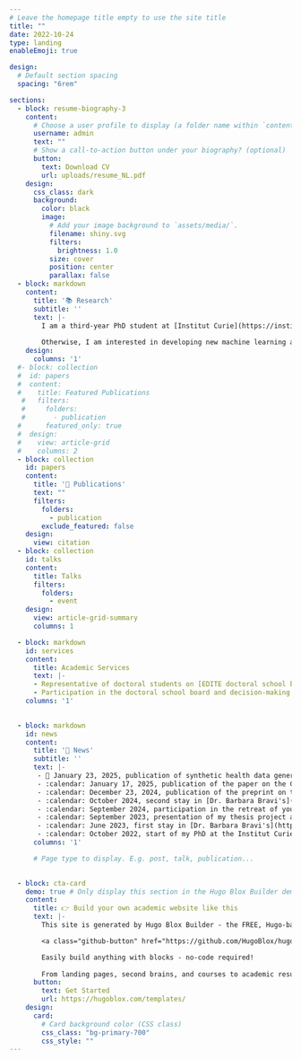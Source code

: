 ```yaml
---
# Leave the homepage title empty to use the site title
title: ""
date: 2022-10-24
type: landing
enableEmoji: true

design:
  # Default section spacing
  spacing: "6rem"

sections:
  - block: resume-biography-3
    content:
      # Choose a user profile to display (a folder name within `content/authors/`)
      username: admin
      text: ""
      # Show a call-to-action button under your biography? (optional)
      button:
        text: Download CV
        url: uploads/resume_NL.pdf
    design:
      css_class: dark
      background:
        color: black
        image:
          # Add your image background to `assets/media/`.
          filename: shiny.svg 
          filters:
            brightness: 1.0
          size: cover
          position: center
          parallax: false
  - block: markdown
    content:
      title: '📚 Research'
      subtitle: ''
      text: |-
        I am a third-year PhD student at [Institut Curie](https://institut-curie.org/institut-curie-research-center) in Paris. My thesis focuses on causal discovery. More specifically, I am trying to extend the [miic](https://journals.plos.org/ploscompbiol/article?id=10.1371/journal.pcbi.1005662) algorithm developed within [The Isambert Lab](http://kinefold.curie.fr/isambertlab/) in a search-and-score mode. The goal is to improve the performance of causal discovery algorithms with the aim of applying this method to biomedical data that are known to be complex and non-linear data.
        
        Otherwise, I am interested in developing new machine learning algorithms that are more based on human reasoning and that are interpretable.
    design:
      columns: '1'
  #- block: collection
  #  id: papers
  #  content:
  #    title: Featured Publications
   #   filters:
   #     folders:
   #       - publication
  #      featured_only: true
  #  design:
  #    view: article-grid
  #    columns: 2
  - block: collection
    id: papers
    content:
      title: '📝 Publications'
      text: ""
      filters:
        folders:
          - publication
        exclude_featured: false
    design:
      view: citation
  - block: collection
    id: talks
    content:
      title: Talks
      filters:
        folders:
          - event
    design:
      view: article-grid-summary
      columns: 1

  - block: markdown
    id: services
    content:
      title: Academic Services
      text: |-
      - Representative of doctoral students on [EDITE doctoral school board](https://www.edite-de-paris.fr/conseil-de-ledite/)
      - Participation in the doctoral school board and decision-making processes
    columns: '1'

  
  - block: markdown
    id: news
    content:
      title: '📰 News'
      subtitle: ''
      text: |-
       - 📅 January 23, 2025, publication of synthetic health data generation paper in collaboration with Institut Roche in [npj Digital Medicine](https://www.nature.com/articles/s41746-025-01431-6) :tada: !
       - :calendar: January 17, 2025, publication of the paper on the CausalXtract tool which extracts features from time series in order to reconstruct temporal causal networks in [eLife](https://elifesciences.org/articles/95485) :tada: !
       - :calendar: December 23, 2024, publication of the preprint on the extension of the miic algorithm in a search-and-score approach applied to categorical data in [arXiv](https://arxiv.org/abs/2412.17508) :tada: !
       - :calendar: October 2024, second stay in [Dr. Barbara Bravi's](https://profiles.imperial.ac.uk/b.bravi21) team at Imperial College in London :gb:
       - :calendar: September 2024, participation in the retreat of young researchers from the Institut Curie, the Centre des Cordeliers and the Institute of Biotechnology of the Czech Academy of Sciences in Prague :czech_republic:
       - :calendar: September 2023, presentation of my thesis project and my preliminary results at the workshop of the [AI-DSCY team](https://centreborelli.ens-paris-saclay.fr/en/artificial-intelligence-data-science-and-cybersecurity) at the Centre Borelli in Paris :fr:
       - :calendar: June 2023, first stay in [Dr. Barbara Bravi's](https://profiles.imperial.ac.uk/b.bravi21) team at Imperial College in London :gb:
       - :calendar: October 2022, start of my PhD at the Institut Curie under the supervision of [Dr. Hervé Isambert](http://kinefold.curie.fr/isambertlab) and co-supervised by [Dr. Barbara Bravi](https://profiles.imperial.ac.uk/b.bravi21) :tada: !
      columns: '1'

      # Page type to display. E.g. post, talk, publication...
     

  - block: cta-card
    demo: true # Only display this section in the Hugo Blox Builder demo site
    content:
      title: 👉 Build your own academic website like this
      text: |-
        This site is generated by Hugo Blox Builder - the FREE, Hugo-based open source website builder trusted by 250,000+ academics like you.

        <a class="github-button" href="https://github.com/HugoBlox/hugo-blox-builder" data-color-scheme="no-preference: light; light: light; dark: dark;" data-icon="octicon-star" data-size="large" data-show-count="true" aria-label="Star HugoBlox/hugo-blox-builder on GitHub">Star</a>

        Easily build anything with blocks - no-code required!
        
        From landing pages, second brains, and courses to academic resumés, conferences, and tech blogs.
      button:
        text: Get Started
        url: https://hugoblox.com/templates/
    design:
      card:
        # Card background color (CSS class)
        css_class: "bg-primary-700"
        css_style: ""
---
```

